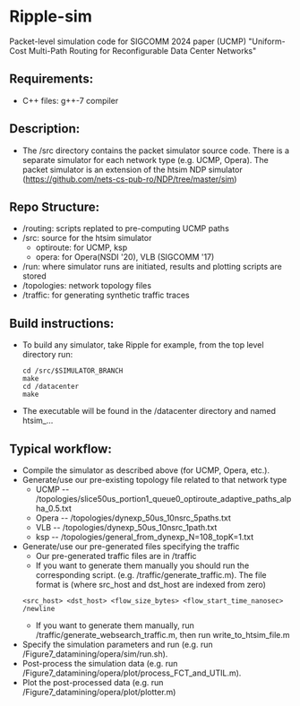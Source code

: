 # Ripple-sim
Packet-level simulation code for SIGCOMM 2024 paper (UCMP) "Uniform-Cost Multi-Path Routing for Reconfigurable Data Center Networks"

## Requirements:

- C++ files: g++-7 compiler

## Description:

- The /src directory contains the packet simulator source code. There is a separate simulator for each network type (e.g. UCMP, Opera). The packet simulator is an extension of the htsim NDP simulator (https://github.com/nets-cs-pub-ro/NDP/tree/master/sim)

## Repo Structure:
- /routing: scripts replated to pre-computing UCMP paths
- /src: source for the htsim simulator
  - optiroute: for UCMP, ksp
  - opera: for Opera(NSDI '20), VLB (SIGCOMM '17)
- /run: where simulator runs are initiated, results and plotting scripts are stored
- /topologies: network topology files
- /traffic: for generating synthetic traffic traces

## Build instructions:

- To build any simulator, take Ripple for example, from the top level directory run:
  ```
  cd /src/$SIMULATOR_BRANCH
  make
  cd /datacenter
  make
  ```
- The executable will be found in the /datacenter directory and named htsim_...

## Typical workflow:

- Compile the simulator as described above (for UCMP, Opera, etc.).
- Generate/use our pre-existing topology file related to that network type
	- UCMP -- /topologies/slice50us_portion1_queue0_optiroute_adaptive_paths_alpha_0.5.txt 
	- Opera -- /topologies/dynexp_50us_10nsrc_5paths.txt 
	- VLB -- /topologies/dynexp_50us_10nsrc_1path.txt
	- ksp -- /topologies/general_from_dynexp_N=108_topK=1.txt
- Generate/use our pre-generated files specifying the traffic 
	- Our pre-generated traffic files are in /traffic
	- If you want to generate them manually you should run the corresponding script.  (e.g. /traffic/generate_traffic.m). The file format is (where src_host and dst_host are indexed from zero)
  ```
  <src_host> <dst_host> <flow_size_bytes> <flow_start_time_nanosec> /newline
  ```
  - If you want to generate them manually, run /traffic/generate_websearch_traffic.m, then run write_to_htsim_file.m
- Specify the simulation parameters and run (e.g. run /Figure7_datamining/opera/sim/run.sh).
- Post-process the simulation data (e.g. run /Figure7_datamining/opera/plot/process_FCT_and_UTIL.m).
- Plot the post-processed data (e.g. run /Figure7_datamining/opera/plot/plotter.m)
